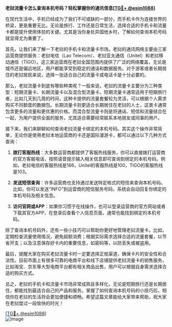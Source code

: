 **老挝流量卡怎么查询本机号码？轻松掌握你的通讯信息[[TG💪+ @esim1088](https://t.me/s/esim1088)]**

在现代生活中，手机已经成为了我们不可或缺的一部分，而手机卡作为连接世界的桥梁，更是重要无比。无论是旅行、工作还是日常生活，选择合适的手机卡和流量卡都是提升使用体验的关键。尤其是当你身处异国他乡时，了解如何查询本机号码就显得尤为重要了。

首先，让我们来了解一下老挝的手机卡和流量卡市场。老挝的通讯网络主要由三家运营商提供服务：老挝电信（Lao Telecom）、老挝亚太通信（Unitel）和老挝移动通信（TIGO）。这三家运营商在老挝全国范围内提供了广泛的网络覆盖，无论是城市还是偏远地区，用户都能享受到稳定的通话和数据服务。对于游客或者长期居住的老挝居民来说，选择一张适合自己的流量卡或电话卡是十分必要的。

那么，老挝流量卡到底有哪些种类呢？一般来说，老挝的流量卡主要分为三种类型：短期流量卡、长期流量卡以及混合型流量卡。短期流量卡通常适用于短期旅行者，比如几天到几周的时间，这种卡提供的流量套餐较为灵活，可以根据个人需求购买不同额度的数据包。长期流量卡则更适合长期居住在老挝的人士，这类卡通常包含更多的流量和更优惠的价格。而混合型流量卡则是将通话、短信和流量结合在一起，为用户提供全面的服务，尤其适合需要经常联系本地朋友或同事的用户。

接下来，我们来聊聊如何查询老挝流量卡绑定的本机号码。其实这个操作非常简单，无论你是使用老挝本地运营商的卡还是国际漫游卡，都可以通过以下几种方式查询：

1. **拨打客服热线**：大多数运营商都提供了客服热线服务，你可以直接拨打运营商的官方客服电话，按照语音提示输入相关信息即可查询到绑定的本机号码。例如，老挝电信的客服热线是166，Unitel的客服热线是100，TIGO的客服热线是103。

2. **发送短信查询**：许多运营商也支持通过发送特定格式的短信来查询本机号码。比如，你可以发送“INFO”到运营商的短信服务号码，系统会自动回复你绑定的本机号码及相关信息。

3. **访问官网或APP**：如果你习惯于在线操作，也可以登录运营商的官方网站或者下载其官方APP，在登录后查看个人信息页面，通常也能找到绑定的本机号码。

除了查询本机号码外，还有一些小技巧可以帮助你更好地管理老挝流量卡。比如，定期检查流量使用情况，避免超额消费；根据实际需求选择合适的流量套餐，以节省开支；以及注意保存好卡内的重要信息，如密码等，以防丢失或被盗用。

最后，提醒大家在购买老挝流量卡时一定要选择正规渠道，确保卡片的安全性和合法性。目前市面上有很多可靠的电商平台和线下店铺提供老挝流量卡的销售服务，比如淘宝、京东等大型电商平台都有相关商品出售，用户可以根据自身需求选择合适的购买方式。

总之，老挝的手机卡和流量卡市场非常成熟且多样化，无论是短期旅行还是长期居住，都能找到最适合自己的产品和服务。掌握了如何查询本机号码的小技巧后，相信你在老挝的生活将会更加便捷和顺畅。希望这篇文章能给大家带来帮助，祝大家在老挝度过一段愉快的时光！

[[TG💪+ @esim1088](https://t.me/s/esim1088)]  
![Image](https://i.postimg.cc/4NQfJmqS/Snipaste-2025-05-13-00-14-12.png)